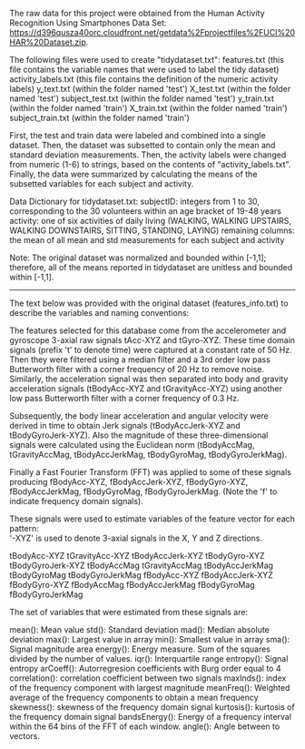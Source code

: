 The raw data for this project were obtained from the Human Activity Recognition Using Smartphones Data Set:
https://d396qusza40orc.cloudfront.net/getdata%2Fprojectfiles%2FUCI%20HAR%20Dataset.zip.

The following files were used to create "tidydataset.txt":
features.txt (this file contains the variable names that were used to label the tidy dataset)
activity_labels.txt (this file contains the definition of the numeric activity labels)
y_text.txt (within the folder named 'test')
X_test.txt (within the folder named 'test')
subject_test.txt (within the folder named 'test')
y_train.txt (within the folder named 'train')
X_train.txt (within the folder named 'train')
subject_train.txt (within the folder named 'train')

First, the test and train data were labeled and combined into a single dataset.
Then, the dataset was subsetted to contain only the mean and standard deviation measurements.
Then, the activity labels were changed from numeric (1-6) to strings, based on the contents of "activity_labels.txt".
Finally, the data were summarized by calculating the means of the subsetted variables for each subject and activity.

Data Dictionary for tidydataset.txt:
subjectID: integers from 1 to 30, corresponding to the 30 volunteers within an age bracket of 19-48 years
activity: one of six activities of daily living (WALKING, WALKING UPSTAIRS, WALKING DOWNSTAIRS, SITTING, STANDING, LAYING)
remaining columns: the mean of all mean and std measurements for each subject and activity

Note: The original dataset was normalized and bounded within [-1,1]; therefore, all of the means reported in tidydataset are unitless and bounded within [-1,1].

*****

The text below was provided with the original dataset (features_info.txt) to describe the variables and naming conventions:

The features selected for this database come from the accelerometer and gyroscope 3-axial raw signals tAcc-XYZ and tGyro-XYZ. These time domain signals (prefix 't' to denote time) were captured at a constant rate of 50 Hz. Then they were filtered using a median filter and a 3rd order low pass Butterworth filter with a corner frequency of 20 Hz to remove noise. Similarly, the acceleration signal was then separated into body and gravity acceleration signals (tBodyAcc-XYZ and tGravityAcc-XYZ) using another low pass Butterworth filter with a corner frequency of 0.3 Hz. 

Subsequently, the body linear acceleration and angular velocity were derived in time to obtain Jerk signals (tBodyAccJerk-XYZ and tBodyGyroJerk-XYZ). Also the magnitude of these three-dimensional signals were calculated using the Euclidean norm (tBodyAccMag, tGravityAccMag, tBodyAccJerkMag, tBodyGyroMag, tBodyGyroJerkMag). 

Finally a Fast Fourier Transform (FFT) was applied to some of these signals producing fBodyAcc-XYZ, fBodyAccJerk-XYZ, fBodyGyro-XYZ, fBodyAccJerkMag, fBodyGyroMag, fBodyGyroJerkMag. (Note the 'f' to indicate frequency domain signals). 

These signals were used to estimate variables of the feature vector for each pattern:  
'-XYZ' is used to denote 3-axial signals in the X, Y and Z directions.

tBodyAcc-XYZ
tGravityAcc-XYZ
tBodyAccJerk-XYZ
tBodyGyro-XYZ
tBodyGyroJerk-XYZ
tBodyAccMag
tGravityAccMag
tBodyAccJerkMag
tBodyGyroMag
tBodyGyroJerkMag
fBodyAcc-XYZ
fBodyAccJerk-XYZ
fBodyGyro-XYZ
fBodyAccMag
fBodyAccJerkMag
fBodyGyroMag
fBodyGyroJerkMag

The set of variables that were estimated from these signals are: 

mean(): Mean value
std(): Standard deviation
mad(): Median absolute deviation 
max(): Largest value in array
min(): Smallest value in array
sma(): Signal magnitude area
energy(): Energy measure. Sum of the squares divided by the number of values. 
iqr(): Interquartile range 
entropy(): Signal entropy
arCoeff(): Autorregresion coefficients with Burg order equal to 4
correlation(): correlation coefficient between two signals
maxInds(): index of the frequency component with largest magnitude
meanFreq(): Weighted average of the frequency components to obtain a mean frequency
skewness(): skewness of the frequency domain signal 
kurtosis(): kurtosis of the frequency domain signal 
bandsEnergy(): Energy of a frequency interval within the 64 bins of the FFT of each window.
angle(): Angle between to vectors.
